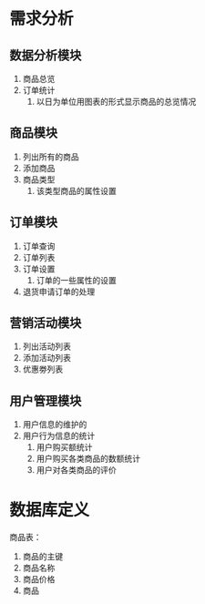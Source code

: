 # 需求分析

## 数据分析模块

1.  商品总览
2. 订单统计
   1. 以日为单位用图表的形式显示商品的总览情况

## 商品模块

1. 列出所有的商品
2. 添加商品
3. 商品类型
   1. 该类型商品的属性设置

## 订单模块

1. 订单查询
2. 订单列表
3. 订单设置
   1. 订单的一些属性的设置
4. 退货申请订单的处理

## 营销活动模块

1. 列出活动列表
2. 添加活动列表
3. 优惠劵列表

## 用户管理模块

1. 用户信息的维护的
2. 用户行为信息的统计
   1. 用户购买额统计
   2. 用户购买各类商品的数额统计
   3. 用户对各类商品的评价

# 数据库定义

商品表：

1. 商品的主键
2. 商品名称
3. 商品价格
4. 商品